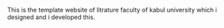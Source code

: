 This is the template website of litrature faculty of kabul university which i designed and i developed this.
